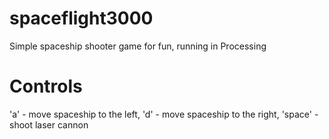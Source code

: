 # spaceflight3000
Simple spaceship shooter game for fun, running in Processing

# Controls
'a' - move spaceship to the left, 'd' - move spaceship to the right, 'space' - shoot laser cannon